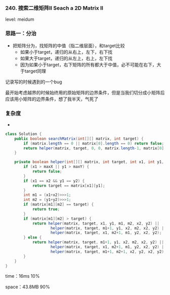 ### 240.  搜索二维矩阵II Seach a 2D Matrix II

level: meidum

### 思路一：分治

- 把矩阵分为，找矩阵的中值（指二维层面），和target比较
  - 如果小于target，递归的从右上，左下，右下找
  - 如果大于target，递归的从左上，右上，左下找
  - 因为如果小于target，右下矩阵的所有都大于中值，必不可能在右下，大于target同理

记录写的时候遇到的一个bug

最开始考虑越界的时候始终用的原始矩阵的边界条件，但是当我们切分成小矩阵后应该用小矩阵的边界条件，想了我半天，气死了

### 复杂度

- 

```java
class Solution {
    public boolean searchMatrix(int[][] matrix, int target) {
        if (matrix.length == 0 || matrix[0].length == 0) return false;
        return helper(matrix, target, 0, 0, matrix.length-1, matrix[0].length-1, matrix.length-1, matrix[0].length-1);
    }

    private boolean helper(int[][] matrix, int target, int x1, int y1, int x2, int y2, int maxX, int maxY) {
        if (x1 > maxX || y1 > maxY) {
            return false;
        }
        if (x1 == x2 && y1 == y2) {
            return target == matrix[x1][y1];
        }
        int m1 = (x1+x2)>>>1;
        int m2 = (y1+y2)>>>1;
        if (matrix[m1][m2] == target) {
            return true;
        }
        if (matrix[m1][m2] > target) {
            return helper(matrix, target, x1, y1, m1, m2, x2, y2) ||        //  左上
                    helper(matrix, target, m1+1, y1, x2, m2, x2, y2) ||     // 左下
                    helper(matrix, target, x1, m2+1, m1, y2, x2, y2);       // 右上
        } else {
            return helper(matrix, target, m1+1, y1, x2, m2, x2, y2) ||      // 左下
                    helper(matrix, target, x1, m2+1, m1, y2, x2, y2) ||     // 右上
                    helper(matrix, target, m1+1, m2+1, x2, y2, x2, y2);     // 右下
        }
    }
}
```

time：16ms 10%

space：43.8MB 90%